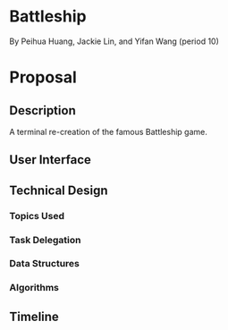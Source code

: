 # Battleship
By Peihua Huang, Jackie Lin, and Yifan Wang (period 10)

# Proposal
## Description
A terminal re-creation of the famous Battleship game. 
## User Interface
## Technical Design
### Topics Used
### Task Delegation
### Data Structures
### Algorithms
## Timeline
